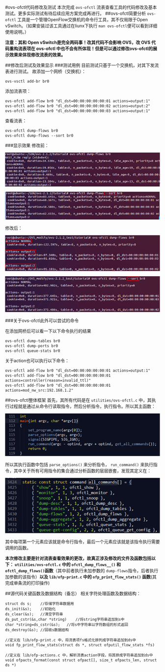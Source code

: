 #ovs-ofctl代码修改及测试
本次完成 `ovs-ofctl` 流表查看工具的代码修改及基本测试。更多实际测试有待后续应用方案完成再进行。
##ovs-ofctl简要分析
`ovs-ofctl` 工具是一个管理OpenFlow交换机的命令行工具，其不仅局限于Open vSwitch。（如果安装过该工具通过在liunx下执行 `man ovs-ofctl`便可以看到详细使用说明。）

**注意：其和 Open vSwitch是完全两码事！改其代码不会影响 OVS，改 OVS 代码重构流表项在 ovs-ofctl 中也不会有所体现！但是可以通过修改ovs-ofctl的展示效果来体现修改流表的效果。**

##修改后测试及效果显示
###测试用例
目前测试只基于一个交换机，对其下发流表进行测试。
故添加一个网桥（交换机）：
<!--lang:shell-->
	ovs-vsctl add-br br0

添加流表项：
<!--lang:shell-->
	ovs-ofctl add-flow br0 "dl_dst=00:00:00:00:00:01 actions=output:1"
	ovs-ofctl add-flow br0 "dl_dst=00:00:00:00:00:02 actions=output:2"
	ovs-ofctl add-flow br0 "dl_dst=00:00:00:00:00:03 actions=output:1"

查看流表：
<!--lang:shell-->
	ovs-ofctl dump-flows br0
	ovs-ofctl dump-flows --sort br0

###显示效果
修改前：

![](./pic/32.png)

![](./pic/33.png)

修改后：

![](./pic/30.png)

![](./pic/31.png)

###关于ovs-ofctl此外可以尝试的命令

在添加网桥后可以看一下以下命令执行的结果
<!--lang:shell-->
	ovs-ofctl dump-tables br0
	ovs-ofctl dump-ports br0
	ovs-ofctl queue-stats br0

关于action也可以执行以下命令：
<!--lang:shell-->
	ovs-ofctl add-flow br0 "dl_dst=00:00:00:00:00:01 actions=output:1"
	ovs-ofctl add-flow br0 "dl_dst=00:00:00:00:00:01 actions=controller(reason=invalid_ttl)"
	ovs-ofctl add-flow br0 "dl_dst=00:00:00:00:00:01 actions=mod_nw_src:192.168.1.2"



##ovs-ofctl整体框架
首先，其所有代码是在 `utilities/ovs-ofctl.c` 中，其执行过程就是通过从命令行读取指令，然后分析指令，执行指令。所以其主函数：

![](./pic/28.png)

所以其执行函数中包括 `parse_options()` 来分析指令， `run_command()` 来执行指令，其中关于所有可用指令的集合通过分析函数的层层嵌套，发现其定义在：

![](./pic/29.png)

其中每项第一个元素应该就是命令行指令，最后一个元素应该就是该指令执行需要调用的函数。

**本次修改主要是针对流表查看效果的更改，故真正涉及修改的文件及函数包括以下： `utilities/ovs-ofctl.c` 中的 `ofctl_dump_flows__()` 和 `ofctl_dump_flows()`函数**（其中前者执行未加参数的 `dump-flows`指令，后者执行加参数的该指令）**以及 `lib/ofp-print.c` 中的 `ofp_print_flow_stats()` 函数**(其完成单条流的打印操作)

##源代码关键函数及数据结构（备忘）
相关字符处理函数及数据结构：
<!--lang:c-->
	struct ds s;	//存储字符串数据用
	ds_init(&s);	//初始化
	ds_clear(&s);	//清空字符串
	ds_put_cstr(&s,char *string)	//将string字符串追加到s中
	char *string=ds_cstr(&s);	//将s中字符串以字符数组的形式返回
	ds_destroy(&s);	//回收s数据结构

	//定义在 lib/ofp-print.c 中，将流表项fs格式化排列成字符串追加到ds中
	void fp_print_flow_stats(struct ds *, struct ofputil_flow_stats *fs)

	//定义在 lib/ofp-actions.c 中，解析流表action字段，将其排成字符串追加到ds中
	void ofpacts_format(const struct ofpact[], size_t ofpacts_len, struct ds *)